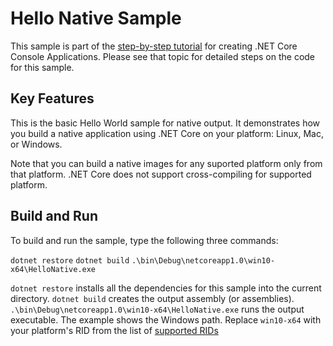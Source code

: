 Hello Native Sample
================

This sample is part of the [step-by-step tutorial](https://docs.microsoft.com/dotnet/core/tutorials/using-with-xplat-cli.html)
for creating .NET Core Console Applications. Please see that topic for detailed steps on the code
for this sample.

Key Features
------------

This is the basic Hello World sample for native output. It demonstrates how you build a native
application using .NET Core on your platform: Linux, Mac, or Windows.

Note that you can build a native images for any suported platform only from that platform. .NET Core
does not support cross-compiling for supported platform.

Build and Run
-------------

To build and run the sample, type the following three commands:

`dotnet restore`
`dotnet build`
`.\bin\Debug\netcoreapp1.0\win10-x64\HelloNative.exe`

`dotnet restore` installs all the dependencies for this sample into the current directory.
`dotnet build` creates the output assembly (or assemblies).
`.\bin\Debug\netcoreapp1.0\win10-x64\HelloNative.exe` runs the output executable. The example
shows the Windows path. Replace `win10-x64` with your platform's RID from the list of
[supported RIDs](../../../docs/core-concepts/rid-catalog.html)

